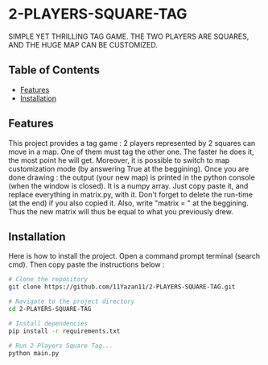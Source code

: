 # 2-PLAYERS-SQUARE-TAG
SIMPLE YET THRILLING TAG GAME. THE TWO PLAYERS ARE SQUARES, AND THE HUGE MAP CAN BE CUSTOMIZED.

## Table of Contents
- [Features](#features)
- [Installation](#installation)


## Features
This project provides a tag game : 2 players represented by 2 squares can move in a map. One of them must tag the other one. The faster he does it, the most point he will get. Moreover, it is possible to switch to map customization mode (by answering True at the beggining). Once you are done drawing : the output (your new map) is printed in the python console (when the window is closed). It is a numpy array. Just copy paste it, and replace everything in matrix.py, with it. Don't forget to delete the run-time (at the end) if you also copied it. Also, write "matrix = " at the beggining. Thus the new matrix will thus be equal to what you previously drew. 


## Installation
Here is how to install the project. Open a command prompt terminal (search cmd). Then copy paste the instructions below : 

```bash
# Clone the repository
git clone https://github.com/11Yazan11/2-PLAYERS-SQUARE-TAG.git

# Navigate to the project directory
cd 2-PLAYERS-SQUARE-TAG

# Install dependencies
pip install -r requirements.txt

# Run 2 Players Square Tag...
python main.py


```


